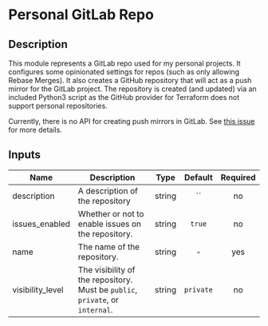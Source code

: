 # Personal GitLab Repo

## Description

This module represents a GitLab repo used for my personal projects. It configures some opinionated
settings for repos (such as only allowing Rebase Merges). It also creates a GitHub repository that
will act as a push mirror for the GitLab project. The repository is created (and updated) via an
included Python3 script as the GitHub provider for Terraform does not support personal
repositories.

Currently, there is no API for creating push mirrors in GitLab. See
[this issue](https://gitlab.com/gitlab-org/gitlab-ce/issues/58580) for more details.

## Inputs

| Name | Description | Type | Default | Required |
|------|-------------|:----:|:-----:|:-----:|
| description | A description of the repository | string | `` | no |
| issues\_enabled | Whether or not to enable issues on the repository. | string | `true` | no |
| name | The name of the repository. | string | - | yes |
| visibility\_level | The visibility of the repository. Must be `public`, `private`, or `internal`. | string | `private` | no |

